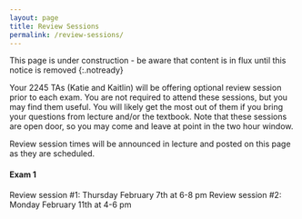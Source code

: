```yaml
---
layout: page
title: Review Sessions
permalink: /review-sessions/
---
```

This page is under construction - be aware that content is in flux until this notice is removed
{:.notready}

Your 2245 TAs (Katie and Kaitlin) will be offering optional review session prior to each exam. You are not required to attend these sessions, but you may find them useful. You will likely get the most out of them if you bring your questions from lecture and/or the textbook. Note that these sessions are open door, so you may come and leave at point in the two hour window.

Review session times will be announced in lecture and posted on this page as they are scheduled.

#### Exam 1
Review session #1: Thursday February 7th at 6-8 pm
Review session #2: Monday February 11th at 4-6 pm
